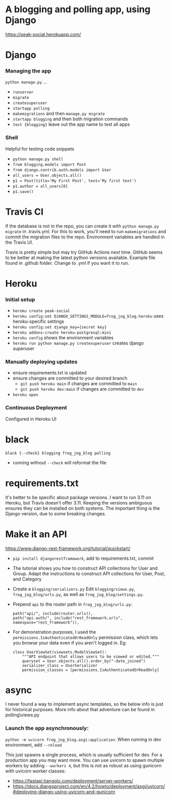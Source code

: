 # A blogging and polling app, using Django
https://peak-social.herokuapp.com/


# Django
### Managing the app
`python manage.py` ...
- `runserver`
- `migrate`
- `createsuperuser`
- `startapp polling`
- `makemigrations` and then `manage.py migrate`
- `startapp blogging` and then both migration commands
- `test {blogging}` leave out the app name to test all apps


### Shell
Helpful for testing code snippets
- `python manage.py shell`
- `from blogging.models import Post`
- `from django.contrib.auth.models import User`
- `all_users = User.objects.all()`
- `p1 = Post(title='My First Post', text='My first text')`
- `p1.author = all_users[0]`
- `p1.save()`


# Travis CI
If the database is not in the repo, you can create it with `python manage.py migrate` in .travis.yml.
For this to work, you'll need to run `makemigrations` and commit the migration files to the repo.
Environment variables are handled in the Travis UI.

Travis is pretty simple but may try GitHub Actions next time.
GitHub seems to be better at making the latest python versions available.
Example file found in .github folder. Change to .yml if you want it to run.


# Heroku
### Initial setup
- `heroku create peak-social`
- `heroku config:set DJANGO_SETTINGS_MODULE=frog_jog_blog.heroku` uses heroku-specific settings
- `heroku config:set django_key={secret key}`
- `heroku addons:create heroku-postgresql:mini`
- `heroku config` shows the environment variables
- `heroku run python manage.py createsuperuser` creates django superuser

### Manually deploying updates
- ensure requirements.txt is updated
- ensure changes are committed to your desired branch
  - `git push heroku main` if changes are committed to `main`
  - `git push heroku dev:main` if changes are committed to `dev`
- `heroku open`

### Continuous Deployment
Configured in Heroku UI


# black
`black {--check} blogging frog_jog_blog polling`
- running without `--check` will reformat the file


# requirements.txt
It's better to be specific about package versions.
I want to run 3.11 on Heroku, but Travis doesn't offer 3.11.
Keeping the versions ambiguous ensures they can be installed on both systems.
The important thing is the Django version, due to some breaking changes.


# Make it an API
https://www.django-rest-framework.org/tutorial/quickstart/
- `pip install djangorestframework`, add to requirements.txt, commit
- The tutorial shows you how to construct API collections for User and Group.
  Adapt the instructions to construct API collections for User, Post, and Category
- Create a `blogging/serializers.py`
  Edit `blogging/views.py`, `frog_jog_blog/urls.py`, as well as `frog_jog_blog/settings.py`.
- Prepend `api` to the router path in `frog_jog_blog/urls.py`: 
  ```
  path("api/", include(router.urls)),
  path("api-auth/", include("rest_framework.urls", namespace="rest_framework")),
  ```

- For demonstration purposes, I used the `permissions.IsAuthenticatedOrReadOnly` permission class, 
  which lets you browse your data even if you aren't logged in. Eg:
  ```
  class UserViewSet(viewsets.ModelViewSet):
      """API endpoint that allows users to be viewed or edited."""
      queryset = User.objects.all().order_by("-date_joined")
      serializer_class = UserSerializer
      permission_classes = [permissions.IsAuthenticatedOrReadOnly]
  ```

# async
I never found a way to implement async templates, so the below info is just for historical purposes.
More info about that adventure can be found in polling\views.py

### Launch the app asynchronously:
`python -m uvicorn frog_jog_blog.asgi:application`. When running in dev environment, add `--reload`

This just spawns a single process, which is usually sufficient for dev. For a production app you may want more.
You can use uvicorn to spawn multiple workers by adding `--workers 4`,
but this is not as robust as using gunicorn with uvicorn worker classes:
- https://fastapi.tiangolo.com/deployment/server-workers/
- https://docs.djangoproject.com/en/4.2/howto/deployment/asgi/uvicorn/#deploying-django-using-uvicorn-and-gunicorn
